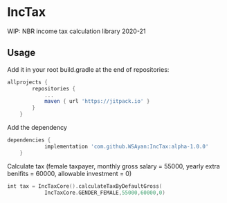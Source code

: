 # IncTax
WIP: NBR income tax calculation library 2020-21


## Usage

Add it in your root build.gradle at the end of repositories:
```gradle
allprojects {
		repositories {
			...
			maven { url 'https://jitpack.io' }
		}
	}
```

Add the dependency
```gradle
dependencies {
	        implementation 'com.github.WSAyan:IncTax:alpha-1.0.0'
	}
```

Calculate tax (female taxpayer, monthly gross salary = 55000, yearly extra benifits = 60000, allowable investment = 0)
```kotlin
int tax = IncTaxCore().calculateTaxByDefaultGross(
            IncTaxCore.GENDER_FEMALE,55000,60000,0)
```
